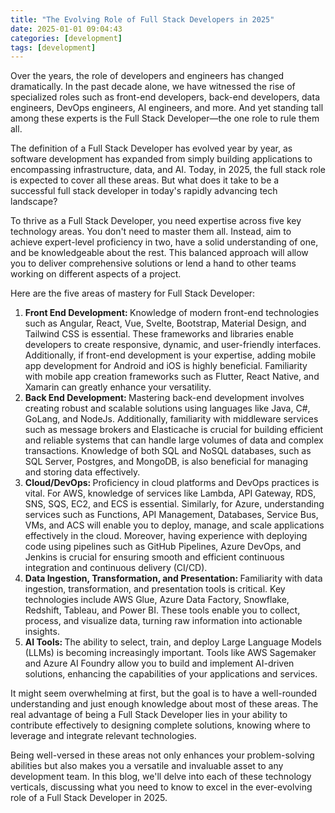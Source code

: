 ```yaml
---
title: "The Evolving Role of Full Stack Developers in 2025"
date: 2025-01-01 09:04:43
categories: [development]
tags: [development]
---
```


Over the years, the role of developers and engineers has changed dramatically. In the past decade alone, we have witnessed the rise of specialized roles such as front-end developers, back-end developers, data engineers, DevOps engineers, AI engineers, and more. And yet standing tall among these experts is the Full Stack Developer—the one role to rule them all.

The definition of a Full Stack Developer has evolved year by year, as software development has expanded from simply building applications to encompassing infrastructure, data, and AI. Today, in 2025, the full stack role is expected to cover all these areas. But what does it take to be a successful full stack developer in today's rapidly advancing tech landscape?

To thrive as a Full Stack Developer, you need expertise across five key technology areas. You don't need to master them all. Instead, aim to achieve expert-level proficiency in two, have a solid understanding of one, and be knowledgeable about the rest. This balanced approach will allow you to deliver comprehensive solutions or lend a hand to other teams working on different aspects of a project.

Here are the five areas of mastery for Full Stack Developer:

<ol>
    <li><span style="font-weight: bold;">Front End Development: </span>
    Knowledge of modern front-end technologies such as Angular, React, Vue, Svelte, Bootstrap, Material Design, and Tailwind CSS is essential. These frameworks and libraries enable developers to create responsive, dynamic, and user-friendly interfaces. Additionally, if front-end development is your expertise, adding mobile app development for Android and iOS is highly beneficial. Familiarity with mobile app creation frameworks such as Flutter, React Native, and Xamarin can greatly enhance your versatility.
    </li>
    <li><span style="font-weight: bold;">Back End Development: </span>
    Mastering back-end development involves creating robust and scalable solutions using languages like Java, C#, GoLang, and NodeJs. Additionally, familiarity with middleware services such as message brokers and Elasticache is crucial for building efficient and reliable systems that can handle large volumes of data and complex transactions. Knowledge of both SQL and NoSQL databases, such as SQL Server, Postgres, and MongoDB, is also beneficial for managing and storing data effectively.
    </li>
    <li><span style="font-weight: bold;">Cloud/DevOps: </span>
    Proficiency in cloud platforms and DevOps practices is vital. For AWS, knowledge of services like Lambda, API Gateway, RDS, SNS, SQS, EC2, and ECS is essential. Similarly, for Azure, understanding services such as Functions, API Management, Databases, Service Bus, VMs, and ACS will enable you to deploy, manage, and scale applications effectively in the cloud. Moreover, having experience with deploying code using pipelines such as GitHub Pipelines, Azure DevOps, and Jenkins is crucial for ensuring smooth and efficient continuous integration and continuous delivery (CI/CD).
    </li>
    <li><span style="font-weight: bold;">Data Ingestion, Transformation, and Presentation: </span>
    Familiarity with data ingestion, transformation, and presentation tools is critical. Key technologies include AWS Glue, Azure Data Factory, Snowflake, Redshift, Tableau, and Power BI. These tools enable you to collect, process, and visualize data, turning raw information into actionable insights.
    </li>
    <li><span style="font-weight: bold;">AI Tools: </span>
    The ability to select, train, and deploy Large Language Models (LLMs) is becoming increasingly important. Tools like AWS Sagemaker and Azure AI Foundry allow you to build and implement AI-driven solutions, enhancing the capabilities of your applications and services.
    </li>
</ol>

It might seem overwhelming at first, but the goal is to have a well-rounded understanding and just enough knowledge about most of these areas. The real advantage of being a Full Stack Developer lies in your ability to contribute effectively to designing complete solutions, knowing where to leverage and integrate relevant technologies.

Being well-versed in these areas not only enhances your problem-solving abilities but also makes you a versatile and invaluable asset to any development team. In this blog, we'll delve into each of these technology verticals, discussing what you need to know to excel in the ever-evolving role of a Full Stack Developer in 2025.
